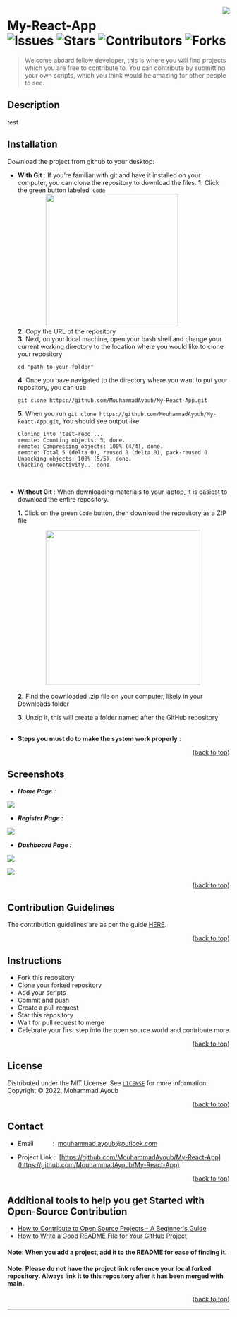 <a name="readme-top"></a>

<img src="assets/images/icon.png" align="right" />


# My-React-App</br>![Issues](https://img.shields.io/github/issues/MouhammadAyoub/My-React-App)&nbsp;![Stars](https://img.shields.io/github/stars/MouhammadAyoub/My-React-App)&nbsp;![Contributors](https://img.shields.io/github/contributors/MouhammadAyoub/My-React-App)&nbsp;![Forks](https://img.shields.io/github/forks/MouhammadAyoub/My-React-App)

> Welcome aboard fellow developer, this is where you will find projects which you are free to contribute to. You can contribute by submitting your own scripts, which you think would be amazing for other people to see.

## Description

test

## Installation

Download the project from github to your desktop:

- **With Git** :
  If you’re familiar with git and have it installed on your computer, you can clone the repository to download the files.
  **1.** Click the green button labeled &nbsp;`Code`</br>
  &nbsp;&nbsp;&nbsp;&nbsp;&nbsp;&nbsp;&nbsp;&nbsp;&nbsp;&nbsp;&nbsp;&nbsp;&nbsp;&nbsp;&nbsp;&nbsp;<img src="assets/images/Button-Position.png" width="300px;" /></br>
  **2.** Copy the URL of the repository</br>
  **3.** Next, on your local machine, open your bash shell and change your current working directory to the location where you would like to clone your repository

  ```shell
  cd "path-to-your-folder"
  ```

  **4.** Once you have navigated to the directory where you want to put your repository, you can use

  ```shell
  git clone https://github.com/MouhammadAyoub/My-React-App.git
  ```

  **5.** When you run `git clone https://github.com/MouhammadAyoub/My-React-App.git`, You should see output like

  ```shell
  Cloning into 'test-repo'...
  remote: Counting objects: 5, done.
  remote: Compressing objects: 100% (4/4), done.
  remote: Total 5 (delta 0), reused 0 (delta 0), pack-reused 0
  Unpacking objects: 100% (5/5), done.
  Checking connectivity... done.
  ```

    </br>

- **Without Git** :
  When downloading materials to your laptop, it is easiest to download the entire repository.

  **1.** Click on the green `Code` button, then download the repository as a ZIP file</br>

  &nbsp;&nbsp;&nbsp;&nbsp;&nbsp;&nbsp;&nbsp;&nbsp;&nbsp;&nbsp;&nbsp;&nbsp;&nbsp;&nbsp;&nbsp;&nbsp;<img src="assets/images/Download-Zip.png" width="350px;" /></br>

  **2.** Find the downloaded .zip file on your computer, likely in your Downloads folder</br>

  **3.** Unzip it, this will create a folder named after the GitHub repository</br></br>

- **Steps you must do to make the system work properly** :

  

<p align="right">(<a href="#readme-top">back to top</a>)</p>

## Screenshots

- **_Home Page :_**

<img src="assets/images/HomePage.png" /></br>

- **_Register Page :_**

<img src="assets/images/RegisterPage.png" /></br>

- **_Dashboard Page :_**

<img src="assets/images/Dashboard1.png" /></br>

<img src="assets/images/Dashboard2.png" /></br>

<p align="right">(<a href="#readme-top">back to top</a>)</p>

## Contribution Guidelines

The contribution guidelines are as per the guide [HERE](https://github.com/MouhammadAyoub/My-React-App/blob/main/CONTRIBUTING.md).

<p align="right">(<a href="#readme-top">back to top</a>)</p>

## Instructions

- Fork this repository
- Clone your forked repository
- Add your scripts
- Commit and push
- Create a pull request
- Star this repository
- Wait for pull request to merge
- Celebrate your first step into the open source world and contribute more

<p align="right">(<a href="#readme-top">back to top</a>)</p>

## License

Distributed under the MIT License. See [`LICENSE`](https://github.com/MouhammadAyoub/My-React-App/blob/main/LICENSE) for more information.  
Copyright © 2022, Mohammad Ayoub

<p align="right">(<a href="#readme-top">back to top</a>)</p>

## Contact

- Email&nbsp;&nbsp;&nbsp;&nbsp;&nbsp;&nbsp;&nbsp;&nbsp;&nbsp;&nbsp;&nbsp;:&nbsp;&nbsp;[mouhammad.ayoub@outlook.com](mailto:mouhammad.ayoub@outlook.com)

- Project Link : &nbsp;[https://github.com/MouhammadAyoub/My-React-App](https://github.com/MouhammadAyoub/My-React-App)

<p align="right">(<a href="#readme-top">back to top</a>)</p>

## Additional tools to help you get Started with Open-Source Contribution

- [How to Contribute to Open Source Projects – A Beginner's Guide](https://www.freecodecamp.org/news/how-to-contribute-to-open-source-projects-beginners-guide/)
- [How to Write a Good README File for Your GitHub Project](https://www.freecodecamp.org/news/how-to-write-a-good-readme-file/)

#### Note: When you add a project, add it to the README for ease of finding it.

#### Note: Please do not have the project link reference your local forked repository. Always link it to this repository after it has been merged with main.

<p align="right">(<a href="#readme-top">back to top</a>)</p>

---

